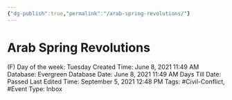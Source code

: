 ```yaml
---
{"dg-publish":true,"permalink":"/arab-spring-revolutions/"}
---
```


# Arab Spring Revolutions

(F) Day of the week: Tuesday
Created Time: June 8, 2021 11:49 AM
Database: Evergreen Database
Date: June 8, 2021 11:49 AM
Days Till Date: Passed
Last Edited Time: September 5, 2021 12:48 PM
Tags: #Civil-Conflict, #Event
Type: Inbox